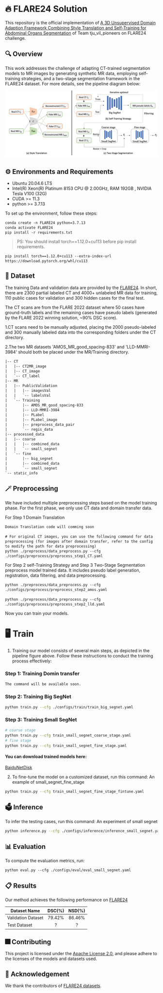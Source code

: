 # 🔥 FLARE24 Solution

This repository is the official implementation of [A 3D Unsupervised Domain Adaption Framework Combining Style Translation and Self-Training for Abdominal Organs Segmentation](https://openreview.net/forum?id=oSbUYnIDs9&referrer=%5BAuthor%20Console%5D(%2Fgroup%3Fid%3DMICCAI.org%2F2024%2FChallenge%2FFLARE%2FAuthors%23your-submissions)) of Team tju_vil_pioneers on FLARE24 challenge.

## 🔍 Overview
This work addresses the challenge of adapting CT-trained segmentation models to MR images by generating synthetic MR data, employing self-training strategies, and a two-stage segmentation framework in the FLARE24 dataset. For more details, see the pipeline diagram below:

<div align=center>
<img src="./assets/pipeline.png" alt="Pipeline" width="800"/>
</div>

## ⚙️ Environments and Requirements
* Ubuntu 20.04.6 LTS
* Intel(R) Xeon(R) Platinum 8153 CPU @ 2.00GHz, RAM 192GB , NVIDIA Tesla V100 (32G)
* CUDA >= 11.3
* python >= 3.7.13

To set up the environment, follow these steps:

```
conda create -n FLARE24 python=3.7.13
conda activate FLARE24
pip install -r requirements.txt
```
> PS: You should install torch==1.12.0+cu113 before pip install requirements.
```
pip install torch==1.12.0+cu113 --extra-index-url https://download.pytorch.org/whl/cu113
```
## 💾 Dataset
The training Data and validation data are provided by the [FLARE24](https://www.codabench.org/competitions/2296/). In short, there are 2300 partial labeled CT and 4000+ unlabeled MR data for training, 110 public cases for validation and 300 hidden cases for the final test. 

The CT scans are from the FLARE 2022 dataset where 50 cases have ground-truth labels and the remaining cases have pseudo labels (generated by the FLARE 2022 winning solution, ~90% DSC score). 

1.CT scans need to be manually adjusted, placing the 2000 pseudo-labeled and 300 manually labeled data into the corresponding folders under the CT directory.

2.The two MR datasets 'AMOS_MR_good_spacing-833' and 'LLD-MMRI-3984' should both be placed under the MR/Training directory.
```
|-- CT
|   |-- CT2MR_image
|   |-- CT_image
|   `-- CT_label
|-- MR
|   |-- PublicValidation
|   |   |-- imagesVal
|   |   `-- labelsVal
|   `-- Training
|       |-- AMOS_MR_good_spacing-833
|       |-- LLD-MMRI-3984
|       |-- PLabel
|       |-- PLabel_image
|       |-- preprocess_data_pair
|       `-- regis_data
|-- processed_data
|   |-- coarse
|   |   |-- combined_data
|   |   `-- small_segnet
|   `-- fine
|       |-- big_segnet
|       |-- combined_data
|       `-- small_segnet
`-- static_info
```

## 🪄 Preprocessing

We have included multiple preprocessing steps based on the model training phase.
For the first phase, we only use CT data and domain transfer data.

For Step 1 Domain Translation
```
Domain Translation code will comming soon

# For original CT images, you can use the following command for data preprocessing (for images after domain transfer, refer to the config to modify the path for data preprocessing)
python ./preprocess/data_preprocess.py --cfg ./configs/preprocess/preprocess_step1_CT.yaml
```
For Step 2 self-Training Strategy and Step 3 Two-Stage Segmentation preprocess model trained data.
It includes pseudo label generation, registration, data filtering, and data preprocessing.
```
python ./preprocess/data_preprocess.py --cfg ./configs/preprocess/preprocess_step2_amos.yaml

python ./preprocess/data_preprocess.py --cfg ./configs/preprocess/preprocess_step2_lld.yaml
```
Now you can train your models.

# 🖥️ Train

1. Training our model consists of several main steps, as depicted in the pipeline figure above. Follow these instructions to conduct the training process effectively:

### Step 1: Training Domin transfer


```bash
The command will be available soon.
```

### Step 2: Training Big SegNet

```bash
python train.py --cfg ./configs/train/train_big_segnet.yaml
```

### Step 3: Training Small SegNet

```bash
# coarse stage
python train.py --cfg train_small_segnet_coarse_stage.yaml
# fine stage
python train.py --cfg train_small_segnet_fine_stage.yaml
```


#### You can download trained models here:
[BaiduNetDisk](https://pan.baidu.com/s/1oPLEmcTFZxjvTHijNW8Byg?pwd=67vi)

2. To fine-tune the model on a customized dataset, run this command: An example of small_segnet_fine_stage

```bash
python train.py --cfg train_small_segnet_fine_stage_fintune.yaml
```

## 🗳️ Inference

To infer the testing cases, run this command:
An experiment of small segnet

```bash
python inference.py --cfg ./configs/inference/inference_small_segnet.yaml 
```

## 📊 Evaluation

To compute the evaluation metrics, run:

```eval
python eval.py --cfg ./configs/eval/eval_small_segnet.yaml
```

## 📋 Results

Our method achieves the following performance on [FLARE24](https://www.codabench.org/competitions/2296/)

| Dataset Name       | DSC(%) | NSD(%) |
|--------------------|:------:|:------:|
| Validation Dataset | 79.42% | 86.46% |
| Test Dataset       |   ?    |   ？    |

## 🎆 Contributing
This project is licensed under the [Apache License 2.0](LICENSE), and please adhere to the licenses of the models and datasets used.

## 🙏 Acknowledgement

 We thank the contributors of [FLARE24 datasets](https://www.codabench.org/competitions/2296/).
